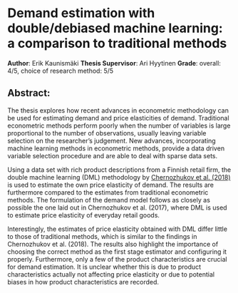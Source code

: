 # Demand estimation with double/debiased machine learning: a comparison to traditional methods
**Author**: Erik Kaunismäki
**Thesis Supervisor**: Ari Hyytinen
**Grade**: overall: 4/5, choice of research method: 5/5

## Abstract:
The thesis explores how recent advances in econometric methodology can be used for estimating demand
and price elasticities of demand. Traditional econometric methods perform poorly when the number of
variables is large proportional to the number of observations, usually leaving variable selection on
the researcher’s judgement. New advances, incorporating machine learning methods in econometric
methods, provide a data driven variable selection procedure and are able to deal with sparse data
sets.

Using a data set with rich product descriptions from a Finnish retail firm, the double machine
learning (DML) methodology by [Chernozhukov et al. (2018)](https://academic.oup.com/ectj/article/21/1/C1/5056401?login=true) is used to estimate the own price
elasticity of demand. The results are furthermore compared to the estimates from traditional
econometric methods. The formulation of the demand model follows as closely as possible the one laid
out in Chernozhukov et al. (2017), where DML is used to estimate price elasticity of everyday retail
goods.

Interestingly, the estimates of price elasticity obtained with DML differ little to those of
traditional methods, which is similar to the findings in Chernozhukov et al. (2018). The results
also highlight the importance of choosing the correct method as the first stage estimator and
configuring it properly. Furthermore, only a few of the product characteristics are crucial for
demand estimation. It is unclear whether this is due to product characteristics actually not
affecting price elasticity or due to potential biases in how product characteristics are recorded.
